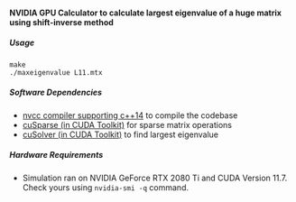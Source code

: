 #### NVIDIA GPU Calculator to calculate largest eigenvalue of a huge matrix using shift-inverse method

##### Usage
````
make
./maxeigenvalue L11.mtx
````

##### Software Dependencies
- [nvcc compiler supporting c++14](https://docs.nvidia.com/cuda/cuda-compiler-driver-nvcc/index.html) to compile the codebase
- [cuSparse (in CUDA Toolkit)](https://docs.nvidia.com/cuda/cusparse/index.html) for sparse matrix operations
- [cuSolver (in CUDA Toolkit)](https://docs.nvidia.com/cuda/cusolver/index.html) to find largest eigenvalue

##### Hardware Requirements
- Simulation ran on NVIDIA GeForce RTX 2080 Ti and CUDA Version 11.7. Check yours using `nvidia-smi -q` command.